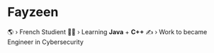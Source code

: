 # Fayzeen

🌎 › French Studient
👨‍🎓 › Learning **Java** + **C++**
✍️ › Work to became Engineer in Cybersecurity
